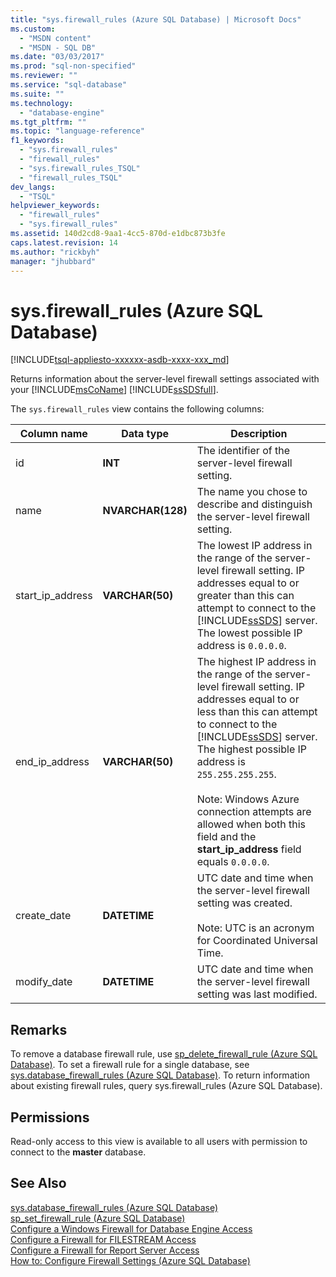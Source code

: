 ```yaml
---
title: "sys.firewall_rules (Azure SQL Database) | Microsoft Docs"
ms.custom: 
  - "MSDN content"
  - "MSDN - SQL DB"
ms.date: "03/03/2017"
ms.prod: "sql-non-specified"
ms.reviewer: ""
ms.service: "sql-database"
ms.suite: ""
ms.technology: 
  - "database-engine"
ms.tgt_pltfrm: ""
ms.topic: "language-reference"
f1_keywords: 
  - "sys.firewall_rules"
  - "firewall_rules"
  - "sys.firewall_rules_TSQL"
  - "firewall_rules_TSQL"
dev_langs: 
  - "TSQL"
helpviewer_keywords: 
  - "firewall_rules"
  - "sys.firewall_rules"
ms.assetid: 140d2cd8-9aa1-4cc5-870d-e1dbc873b3fe
caps.latest.revision: 14
ms.author: "rickbyh"
manager: "jhubbard"
---
```

# sys.firewall_rules (Azure SQL Database)
[!INCLUDE[tsql-appliesto-xxxxxx-asdb-xxxx-xxx_md](../../relational-databases/system-catalog-views/includes/tsql-appliesto-xxxxxx-asdb-xxxx-xxx-md.md)]

  Returns information about the server-level firewall settings associated with your [!INCLUDE[msCoName](../../advanced-analytics/r-services/tutorials/includes/msconame-md.md)] [!INCLUDE[ssSDSfull](../../analysis-services/multidimensional-models/includes/sssdsfull-md.md)].  
  
 The `sys.firewall_rules` view contains the following columns:  
  
|Column name|Data type|Description|  
|-----------------|---------------|-----------------|  
|id|**INT**|The identifier of the server-level firewall setting.|  
|name|**NVARCHAR(128)**|The name you chose to describe and distinguish the server-level firewall setting.|  
|start_ip_address|**VARCHAR(50)**|The lowest IP address in the range of the server-level firewall setting. IP addresses equal to or greater than this can attempt to connect to the [!INCLUDE[ssSDS](../../analysis-services/multidimensional-models/includes/sssds-md.md)] server. The lowest possible IP address is `0.0.0.0`.|  
|end_ip_address|**VARCHAR(50)**|The highest IP address in the range of the server-level firewall setting. IP addresses equal to or less than this can attempt to connect to the [!INCLUDE[ssSDS](../../analysis-services/multidimensional-models/includes/sssds-md.md)] server. The highest possible IP address is `255.255.255.255`.<br /><br /> Note: Windows Azure connection attempts are allowed when both this field and the **start_ip_address** field equals `0.0.0.0`.|  
|create_date|**DATETIME**|UTC date and time when the server-level firewall setting was created.<br /><br /> Note: UTC is an acronym for Coordinated Universal Time.|  
|modify_date|**DATETIME**|UTC date and time when the server-level firewall setting was last modified.|  
  
## Remarks  
 To remove a database firewall rule, use [sp_delete_firewall_rule &#40;Azure SQL Database&#41;](../../relational-databases/system-stored-procedures/sp-delete-firewall-rule-azure-sql-database.md). To set a firewall rule for a single database, see [sys.database_firewall_rules &#40;Azure SQL Database&#41;](../../relational-databases/system-catalog-views/sys.database-firewall-rules-azure-sql-database.md). To return information about existing firewall rules, query sys.firewall_rules (Azure SQL Database).  
  
## Permissions  
 Read-only access to this view is available to all users with permission to connect to the **master** database.  
  
## See Also  
 [sys.database_firewall_rules &#40;Azure SQL Database&#41;](../../relational-databases/system-catalog-views/sys.database-firewall-rules-azure-sql-database.md)   
 [sp_set_firewall_rule &#40;Azure SQL Database&#41;](../../relational-databases/system-stored-procedures/sp-set-firewall-rule-azure-sql-database.md)   
 [Configure a Windows Firewall for Database Engine Access](../../database-engine/configure/windows/configure-a-windows-firewall-for-database-engine-access.md)   
 [Configure a Firewall for FILESTREAM Access](../../relational-databases/blob/configure-a-firewall-for-filestream-access.md)   
 [Configure a Firewall for Report Server Access](../../reporting-services/report-server/configure-a-firewall-for-report-server-access.md)   
 [How to: Configure Firewall Settings (Azure SQL Database)](https://azure.microsoft.com/documentation/articles/sql-database-configure-firewall-settings/)  
  
  